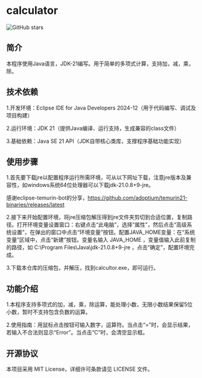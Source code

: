 # calculator

![GitHub stars](https://img.shields.io/github/stars/Xu-guangyun/calculator) 

## 简介

本程序使用Java语言，JDK-21编写。用于简单的多项式计算，支持加，减，乘，除。

## 技术依赖

1.开发环境：Eclipse IDE for Java Developers 2024-12（用于代码编写、调试及项目构建）

2.运行环境：JDK 21（提供Java编译、运行支持，生成兼容的class文件）

3.基础依赖：Java SE 21 API（JDK自带核心类库，支撑程序基础功能实现）

## 使用步骤

1.首先要下载jre以配置程序运行所需环境，可从以下网址下载，注意jre版本及兼容性，如windows系统64位处理器可以下载jdk-21.0.8+9-jre。

感谢eclipse-temurin-bot的分享，https://github.com/adoptium/temurin21-binaries/releases/latest

2.接下来开始配置环境，将jre压缩包解压得到jre文件夹剪切到合适位置，复制路径。打开环境变量设置窗口：右键点击“此电脑”，选择“属性”，然后点击“高级系统设置”，在弹出的窗口中点击“环境变量”按钮。配置JAVA_HOME变量：在“系统变量”区域中，点击“新建”按钮。变量名输入 JAVA_HOME ，变量值输入此前复制的路径，如 C:\Program Files\Java\jdk-21.0.8+9-jre ，点击“确定”，配置环境完成。

3.下载本仓库的压缩包，并解压，找到calcultor.exe，即可运行。

## 功能介绍

1.本程序支持多项式的加，减，乘，除运算，能处理小数，无限小数结果保留5位小数，暂时不支持包含负数的运算。

2.使用指南：用鼠标点击按钮可输入数字，运算符。当点击“=”时，会显示结果，若输入不合法则显示“Error”。当点击“C”时，会清空显示框。

## 开源协议

本项目采用 MIT License，详细许可条款请见 LICENSE 文件。


